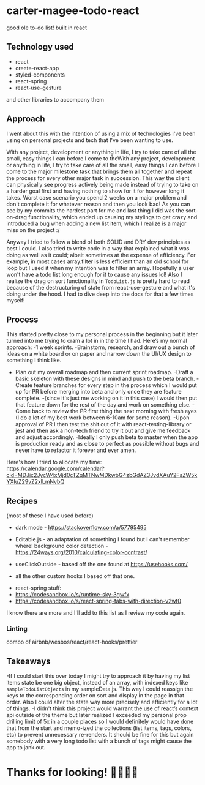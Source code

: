 # carter-magee-todo-react
good ole to-do list! built in react

## Technology used
* react
* create-react-app
* styled-components
* react-spring
* react-use-gesture

and other libraries to accompany them

## Approach

I went about this with the intention of using a mix of technologies I've been using on personal projects and tech that I've been wanting to use. 

With any project, development or anything in life, I try to take care of all the small, easy things I can before I come to theWith any project, development or anything in life, I try to take care of all the small, easy things I can before I come to the major milestone task that brings them all together and repeat the process for every other major task in succession. This way the client can physically see progress actively being made instead of trying to take on a harder goal first and having nothing to show for it for however long it takes. Worst case scenario you spend 2 weeks on a major problem and don't complete it for whatever reason and then you look bad! As you can see by my commits the hardest part for me and last thing I did was the sort-on-drag functionality, which ended up causing my stylings to get crazy and introduced a bug when adding a new list item, which I realize is a major miss on the project :/

Anyway I tried to follow a blend of both SOLID and DRY dev principles as best I could. I also tried to write code in a way that explained what it was doing as well as it could; albeit sometimes at the expense of efficiency. For example, in most cases array.filter is less efficient than an old school for loop but I used it when my intention was to filter an array. Hopefully a user won't have a todo list long enough for it to cause any issues lol! Also I realize the drag on sort functionality in `TodoList.js` is pretty hard to read because of the destructuring of state from react-use-gesture and what it's doing under the hood. I had to dive deep into the docs for that a few times myself! 

## Process 
This started pretty close to my personal process in the beginning but it later turned into me trying to cram a lot in in the time I had. 
Here’s my normal approach:
-1 week sprints. 
-Brainstorm, research, and draw out a bunch of ideas on a white board or on paper and narrow down the UI/UX design to something I think like. 
- Plan out my overall roadmap and then current sprint roadmap.
-Draft a basic skeleton with these designs in mind and push to the beta branch. 
-Create feature branches for every step in the process which I would put up for PR before merging into beta and only once they are feature complete. 
-(since it's just me working on it in this case) I would then put that feature down for the rest of the day and work on something else.
-Come back to review the PR first thing the next morning with fresh eyes (I do a lot of my best work between 6-10am for some reason). 
-Upon approval of PR I then test the shit out of it with react-testing-library or jest and then ask a non-tech friend to try it out and give me feedback and adjust accordingly. 
-Ideally I only push beta to master when the app is production ready and as close to perfect as possible without bugs and never have to refactor it forever and ever amen. 

Here's how I tried to allocate my time: https://calendar.google.com/calendar?cid=MDJic2JycW4xMjd0cTZqMTNwMDkwbG4zbGdAZ3JvdXAuY2FsZW5kYXIuZ29vZ2xlLmNvbQ

## Recipes 
(most of these I have used before)
* dark mode - https://stackoverflow.com/a/57795495

* Editable.js - an adaptation of something I found but I can't remember where!
background color detection - https://24ways.org/2010/calculating-color-contrast/

* useClickOutside - based off the one found at https://usehooks.com/
 - all the other custom hooks I based off that one. 

* react-spring stuff:
* https://codesandbox.io/s/runtime-sky-3gwfx  
* https://codesandbox.io/s/react-spring-tabs-with-direction-v2wt0

I know there are more and I'll add to this list as I review my code again.

### Linting 
combo of airbnb/wesbos/react/react-hooks/prettier

## Takeaways 
-If I could start this over today I might try to approach it by having my list items state be one big object, instead of an array, with indexed keys like `sampleTodoListObjects` in my sampleData.js. This way I could reassign the keys to the corresponding order on sort and display in the page in that order. Also I could alter the state way more precisely and efficiently for a lot of things. 
-I didn't think this project would warrant the use of react’s context api outside of the theme but later realized I exceeded my personal prop drilling limit of 5x in a couple places so I would definitely would have done that from the start and memo-ized the collections (list items, tags, colors, etc) to prevent unnecessary re-renders. It should be fine for this but again somebody with a very long todo list with a bunch of tags might cause the app to jank out.

# Thanks for looking! 👨🏻‍💻💗
